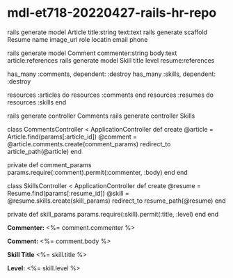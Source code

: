 # mdl-et718-20220427-rails-hr-repo


rails generate model Article title:string text:text
rails generate scaffold Resume name image_url role locatin email phone


rails generate model Comment commenter:string body:text article:references
rails generate model Skill title level resume:references

has_many :comments, dependent: :destroy
has_many :skills, dependent: :destroy

resources :articles do
  resources :comments
end
resources :resumes do
  resources :skills
end


rails generate controller Comments
rails generate controller Skills

class CommentsController < ApplicationController
  def create
    @article = Article.find(params[:article_id])
    @comment = @article.comments.create(comment_params)
    redirect_to article_path(@article)
  end
 
  private
    def comment_params
      params.require(:comment).permit(:commenter, :body)
    end
end

class SkillsController < ApplicationController
  def create
    @resume = Resume.find(params[:resume_id])
    @skill = @resume.skills.create(skill_params)
    redirect_to resume_path(@resume)
  end
 
  private
    def skill_params
      params.require(:skill).permit(:title, :level)
    end
end


<p>
  <strong>Commenter:</strong>
  <%= comment.commenter %>
</p>
 
<p>
  <strong>Comment:</strong>
  <%= comment.body %>
</p>

<p>
  <strong>Skill Title</strong>
  <%= skill.title %>
</p>
 
<p>
  <strong>Level:</strong>
  <%= skill.level %>
</p>